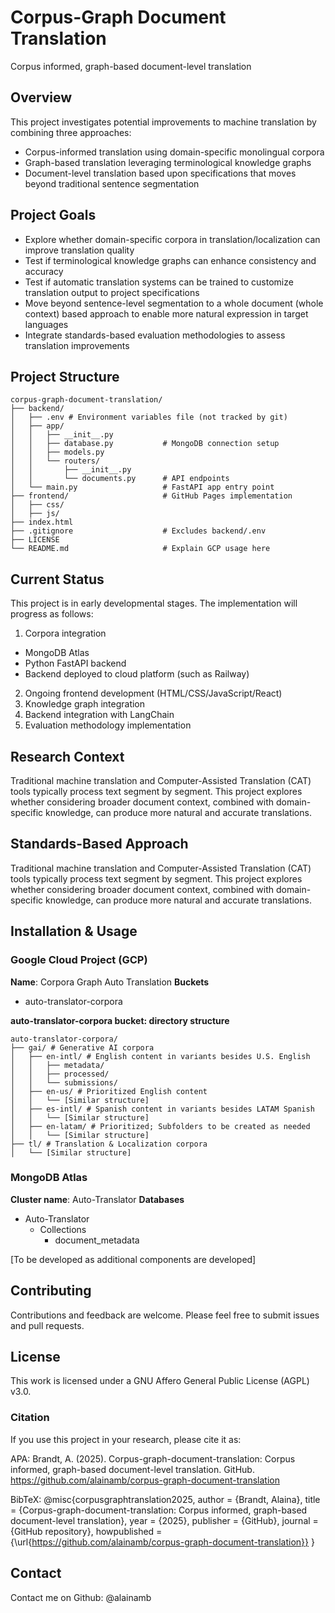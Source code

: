# Corpus-Graph Document Translation
Corpus informed, graph-based document-level translation

## Overview
This project investigates potential improvements to machine translation by combining three approaches:
- Corpus-informed translation using domain-specific monolingual corpora
- Graph-based translation leveraging terminological knowledge graphs
- Document-level translation based upon specifications that moves beyond traditional sentence segmentation

## Project Goals
- Explore whether domain-specific corpora in translation/localization can improve translation quality
- Test if terminological knowledge graphs can enhance consistency and accuracy
- Test if automatic translation systems can be trained to customize translation output to project specifications
- Move beyond sentence-level segmentation to a whole document (whole context) based approach to enable more natural expression in target languages
- Integrate standards-based evaluation methodologies to assess translation improvements

## Project Structure

```
corpus-graph-document-translation/
├── backend/
│   ├── .env # Environment variables file (not tracked by git)
│   ├── app/
│   │   ├── __init__.py
│   │   ├── database.py           # MongoDB connection setup
│   │   ├── models.py
│   │   └── routers/
│   │       ├── __init__.py
│   │       └── documents.py      # API endpoints
│   └── main.py                   # FastAPI app entry point
├── frontend/                     # GitHub Pages implementation
│   ├── css/
│   ├── js/
├── index.html                    
├── .gitignore                    # Excludes backend/.env
├── LICENSE
└── README.md                     # Explain GCP usage here
```

## Current Status
This project is in early developmental stages. The implementation will progress as follows:
1. Corpora integration
- MongoDB Atlas
- Python FastAPI backend
- Backend deployed to cloud platform (such as Railway)
2. Ongoing frontend development (HTML/CSS/JavaScript/React)
3. Knowledge graph integration
4. Backend integration with LangChain
5. Evaluation methodology implementation

## Research Context
Traditional machine translation and Computer-Assisted Translation (CAT) tools typically process text segment by segment. This project explores whether considering broader document context, combined with domain-specific knowledge, can produce more natural and accurate translations.

## Standards-Based Approach
Traditional machine translation and Computer-Assisted Translation (CAT) tools typically process text segment by segment. This project explores whether considering broader document context, combined with domain-specific knowledge, can produce more natural and accurate translations.

## Installation & Usage

### Google Cloud Project (GCP)
**Name**: Corpora Graph Auto Translation
**Buckets**
- auto-translator-corpora

**auto-translator-corpora bucket: directory structure**

```
auto-translator-corpora/
├── gai/ # Generative AI corpora
│   ├── en-intl/ # English content in variants besides U.S. English
│   │   ├── metadata/
│   │   ├── processed/
│   │   └── submissions/
│   ├── en-us/ # Prioritized English content
│   │   └── [Similar structure]
│   ├── es-intl/ # Spanish content in variants besides LATAM Spanish
│   │   └── [Similar structure]
│   ├── en-latam/ # Prioritized; Subfolders to be created as needed
│   │   └── [Similar structure]
├── tl/ # Translation & Localization corpora
│   └── [Similar structure]
```

### MongoDB Atlas
**Cluster name**: Auto-Translator
**Databases**
- Auto-Translator
  - Collections
    - document_metadata

[To be developed as additional components are developed]

## Contributing
Contributions and feedback are welcome. Please feel free to submit issues and pull requests.

## License
This work is licensed under a GNU Affero General Public License (AGPL) v3.0.

### Citation
If you use this project in your research, please cite it as:

APA:
Brandt, A. (2025). Corpus-graph-document-translation: Corpus informed, graph-based document-level translation. GitHub. https://github.com/alainamb/corpus-graph-document-translation

BibTeX:
@misc{corpusgraphtranslation2025,
    author = {Brandt, Alaina},
    title = {Corpus-graph-document-translation: Corpus informed, graph-based document-level translation},
    year = {2025},
    publisher = {GitHub},
    journal = {GitHub repository},
    howpublished = {\url{https://github.com/alainamb/corpus-graph-document-translation}}
}

## Contact
Contact me on Github: @alainamb